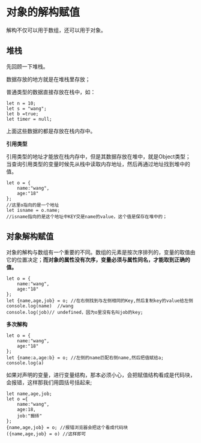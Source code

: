 # 对象的解构赋值

解构不仅可以用于数组，还可以用于对象。

## 堆栈

先回顾一下堆栈。

数据存放的地方就是在堆栈里存放；

普通类型的数据直接存放在栈中，如：

```
let n = 10;
let s = "wang";
let b =true;
let timer = null;
```

上面这些数据的都是存放在栈内存中。

**引用类型**

引用类型的地址才能放在栈内存中，但是其数据存放在堆中，就是Object类型；
当查询引用类型的变量时候先从栈中读取内存地址，然后再通过地址找到堆中的值。 

```
let o = {
    name:"wang",
    age:"18"
};
//这里o指向的是一个地址
let isname = o.name;
//isname指向的是这个地址中KEY交是name的value，这个值是保存在堆中的；
```

## 对象解构赋值

对象的解构与数组有一个重要的不同。数组的元素是按次序排列的，变量的取值由它的位置决定；**而对象的属性没有次序，变量必须与属性同名，才能取到正确的值。**

```
let o = {
    name:"wang",
    age:"18"
};
let {name,age,job} = o; //在右侧找到与左侧相同的Key,然后复制key的value给左侧
console.log(name)  //wang
console.log(job)// undefined，因为o里没有名叫job的key;
```

**多次解构**

```
let o = {
    name:"wang",
    age:"18"
};
let {name:a,age:b} = o; //左侧的name匹配右侧name,然后把值赋给a;
console.log(a)
```

如果对声明的变量，进行变量结构，那本必须小心，会把赋值结构看成是代码块，会报错，这样那我们用圆括号括起来;

```
let name,age,job;
let o ={
    name:"wang",
    age:18,
    job:"搬砖"
};
{name,age,job} = o; //报错浏览器会把这个看成代码块
({name,age,job} = o) //这样即可
```

